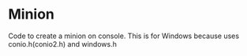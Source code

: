 Minion
======

Code to create a minion on console.
This is for Windows because uses conio.h(conio2.h) and windows.h
